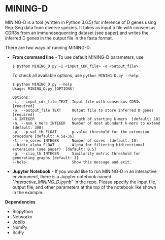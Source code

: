 
# MINING-D

MINING-D is a tool (written in Python 3.6.5) for inference of D genes using Rep-Seq data from diverse species. 
It takes as input a file with consensus CDR3s from an immunosequencing dataset (see paper) and writes the inferred D genes in the output file in the fasta format. 

There are two ways of running MINING-D. 

- **From command line** - To use default MINING-D parameters, use 

    
    ``` 
    $ python MINING_D.py -i <input_CDR_file> -o <output_file> 
    ``` 
    
    To check all available options, use `python MINING-D.py --help`. 

    ```
    $ python MINING_D.py --help 
    Usage: MINING_D.py [OPTIONS]

    Options:
    -i, --input_cdr_file TEXT  Input file with consensus CDR3s  [required]
    -o, --output_file TEXT     Output file to store inferred D genes  [required]
    -k INTEGER                 Length of starting k-mers  [default: 10]
    -n, --num_k_mers INTEGER   Number of most abundant k-mers to extend [default: 300]
    -p, --p_val_th FLOAT       p-value threshold for the extension procedure [default: 4.5e-36]
    -t, --n_cores INTEGER      Number of cores  [default: 10]
    --bidir_alpha FLOAT        Alpha for filtering bidirectional extensions (see paper)  [default: 0.5]
    -g, --cliq_th INTEGER      Similarity metric threshold for generating graphs [default: 2]
    --help                     Show this message and exit.
    ```
		
- **Jupyter Notebook** - If you would like to run MINING-D in an interactive environment, there is a Jupyter notebook named "*interactive\_MINING\_D.ipynb*" in the repo. Please specify the input file, output file, and other parameters at the top of the notebook like shown in the example. 


**Dependencies**

- Biopython 
- Networkx
- Joblib
- NumPy
- SciPy

